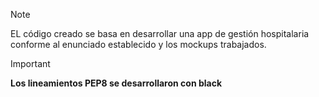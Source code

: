 >[!NOTE]
>EL código creado se basa en desarrollar una app de gestión hospitalaria conforme al enunciado establecido y los mockups trabajados.

>[!IMPORTANT]
>**Los lineamientos PEP8 se desarrollaron con black**
